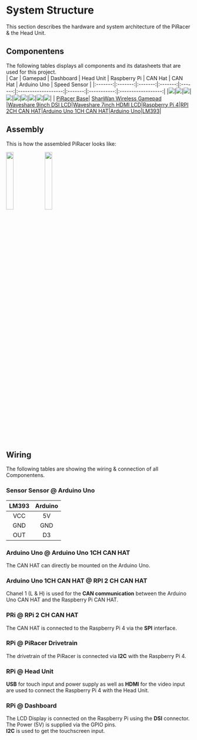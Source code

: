 # System Structure
This section describes the hardware and system architecture of the PiRacer & the Head Unit. 

## Componentens
The following tables displays all components and its datasheets that are used for this project. <br>
| Car | Gamepad | Dashboard | Head Unit | Raspberry Pi | CAN Hat | CAN Hat | Arduino Uno | Speed Sensor |
|:-------:|:-------:|:-------:|:-------:|:-------:|:-------------------:|:-------:|:-----------:|:------------------:|
|<img src="./images/piracer.jpg" >|<img src="./images/gamepad.png" >|<img src="./images/waveshare-9inch-DSI-LCD.png" >|<img src="./images/waveshare-7inch-HDMI-LCD.jpg" >|<img src="./images/raspberry-pi-4-modell-b.jpg">|<img src="./images/2ch-can-fd-hat.jpg">|<img src="./images/can_bus_shield_Ardunio.png">|<img src="./images/arduino_uno.png">|<img src="./images/speedsensor.png">|
| [PiRacer Base](https://www.waveshare.com/piracer-ai-kit.htm)| [ShanWan Wireless Gamepad]() |[Waveshare 9inch DSI LCD](https://www.waveshare.com/wiki/7.9inch_DSI_LCD)|[Waveshare 7inch HDMI LCD](https://www.waveshare.com/wiki/7inch_HDMI_LCD_(C))|[Raspberry Pi 4](LINK)|[RPI 2CH CAN HAT](https://www.waveshare.com/wiki/2-CH_CAN_HAT)|[Arduino Uno 1CH CAN HAT](LINK)|[Arduino Uno](LINK)|[LM393](LINK)|

## Assembly
This is how the assembled PiRacer looks like:

<img src="./images/Assembled_PiRacer_1.JPG" width="20%" height="auto">
<img src="./images/Assembled_PiRacer_2.JPG" width="20%" height="auto">

## Wiring
The following tables are showing the wiring & connection of all Componentens.

### Sensor Sensor @ Arduino Uno
| LM393 | Arduino | 
|:--------------------:|:-------:|
| VCC                  | 5V      | 
| GND                  | GND     | 
| OUT                  | D3      | 

### Arduino Uno @ Arduino Uno 1CH CAN HAT
The CAN HAT can directly be mounted on the Arduino Uno. <br>

### Arduino Uno 1CH CAN HAT @ RPI 2 CH CAN HAT
Chanel 1 (L & H) is used for the **CAN communication** between the Arduino Uno CAN HAT and the Raspberry Pi CAN HAT. <br>

### PRi @ RPi 2 CH CAN HAT
The CAN HAT is connected to the Raspberry Pi 4 via the **SPI** interface. <br>

### RPi @ PiRacer Drivetrain
The drivetrain of the PiRacer is connected via **I2C** with the Raspberry Pi 4.

### RPi @ Head Unit
**USB** for touch input and power supply as well as **HDMI** for the video input are used to connect the Raspberry Pi 4 with the Head Unit.

### RPi @ Dashboard
The LCD Display is connected on the Raspberry Pi using the **DSI** connector. <br>
The Power (5V) is supplied via the GPIO pins. <br>
**I2C** is used to get the touchscreen input. <br>





